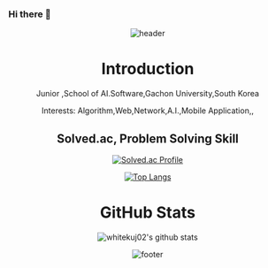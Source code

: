 ### Hi there 👋
<div align=center>

![header](https://capsule-render.vercel.app/api?type=waving&color=blue&height=200&section=header&text=uijin`s%20Repo.&fontSize=90&animation=fadeIn)

  <h1>Introduction</h1>
  <p>Junior ,School of AI.Software,Gachon University,South Korea</p>
  <p>Interests: Algorithm,Web,Network,A.I.,Mobile Application,,</p>

  <h2>Solved.ac, Problem Solving Skill</h2>
  
 [![Solved.ac Profile](http://mazassumnida.wtf/api/v2/generate_badge?boj=whitekuj02)](https://solved.ac/ksdk6145)

[![Top Langs](https://github-readme-stats.vercel.app/api/top-langs/?username=whitekuj02&layout=compact)](https://github.com/ssohye/github-readme-stats)

  <h1>GitHub Stats</h1> 
  

  
  ![whitekuj02's github stats](https://github-readme-stats.vercel.app/api?username=whitekuj02&show_icons=true)


![footer](https://capsule-render.vercel.app/api?type=waving&color=blue&height=100&section=header&text=Beyond%20the%20Limit&fontSize=90)


</div>
